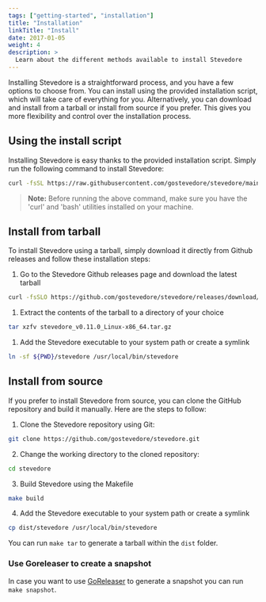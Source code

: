 ```yaml
---
tags: ["getting-started", "installation"]
title: "Installation"
linkTitle: "Install"
date: 2017-01-05
weight: 4
description: >
  Learn about the different methods available to install Stevedore
---
```


Installing Stevedore is a straightforward process, and you have a few options to choose from. You can install using the provided installation script, which will take care of everything for you. Alternatively, you can download and install from a tarball or install from source if you prefer. This gives you more flexibility and control over the installation process.

## Using the install script

Installing Stevedore is easy thanks to the provided installation script. Simply run the following command to install Stevedore:

```sh
curl -fsSL https://raw.githubusercontent.com/gostevedore/stevedore/main/scripts/install.sh | sudo bash -
```

> **Note:** Before running the above command, make sure you have the 'curl' and 'bash' utilities installed on your machine.

## Install from tarball
To install Stevedore using a tarball, simply download it directly from Github releases and follow these installation steps:

1. Go to the Stevedore Github releases page and download the latest tarball
```sh
curl -fsSLO https://github.com/gostevedore/stevedore/releases/download/v0.11.0/stevedore_v0.11.0_Linux-x86_64.tar.gz
```

1. Extract the contents of the tarball to a directory of your choice
```sh
tar xzfv stevedore_v0.11.0_Linux-x86_64.tar.gz
```

1. Add the Stevedore executable to your system path or create a symlink
```sh
ln -sf ${PWD}/stevedore /usr/local/bin/stevedore
```

## Install from source

If you prefer to install Stevedore from source, you can clone the GitHub repository and build it manually. Here are the steps to follow:

1. Clone the Stevedore repository using Git:
```sh
git clone https://github.com/gostevedore/stevedore.git
```

2. Change the working directory to the cloned repository:
```sh
cd stevedore
```

3. Build Stevedore using the Makefile
```sh
make build
```

4. Add the Stevedore executable to your system path or create a symlink
```sh
cp dist/stevedore /usr/local/bin/stevedore
```

You can run `make tar` to generate a tarball within the `dist` folder.

### Use Goreleaser to create a snapshot
In case you want to use [GoReleaser](https://goreleaser.com/) to generate a snapshot you can run `make snapshot`.